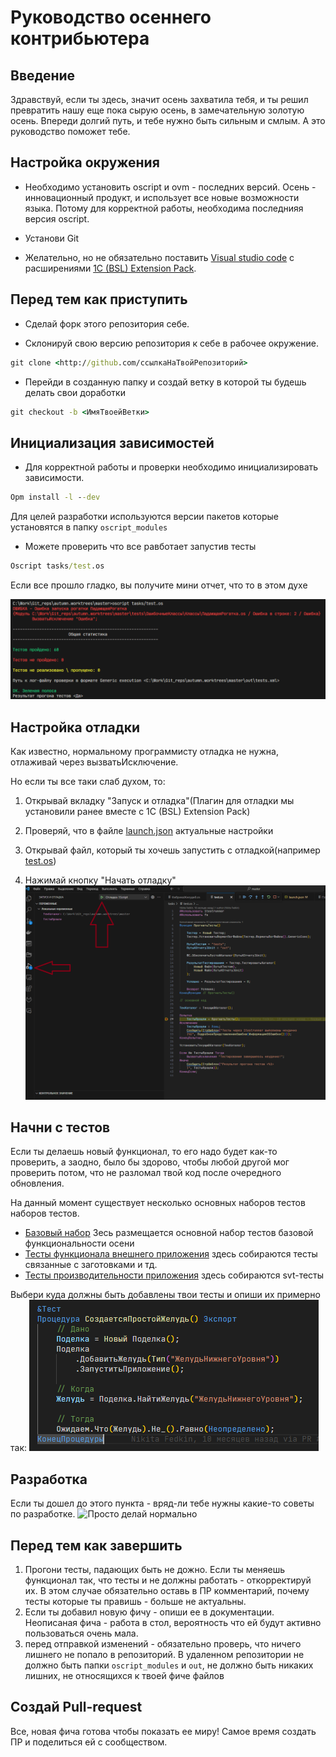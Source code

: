 # Руководство осеннего контрибьютера

## Введение

Здравствуй, если ты здесь, значит осень захватила тебя, и ты решил превратить нашу еще пока сырую осень, в замечательную золотую осень.
Впереди долгий путь, и тебе нужно быть сильным и смлым. А это руководство поможет тебе.

## Настройка окружения

* Необходимо установить oscript и ovm - последних версий. Осень - инновационный продукт, и использует все новые возможности языка. Потому для корректной работы, необходима последнияя версия oscript.

* Установи Git

* Желательно, но не обязательно поставить [Visual studio code](https://code.visualstudio.com/) c расширениями [1C (BSL) Extension Pack](https://marketplace.visualstudio.com/items?itemName=astrizhachuk.1c-extension-pack).

## Перед тем как приступить

* Сделай форк этого репозитория себе.

* Склонируй свою версию репозитория к себе в рабочее окружение.

```cmd
git clone <http://github.com/ссылкаНаТвойРепозиторий>
```

* Перейди в созданную папку и создай ветку в которой ты будешь делать свои доработки

```cmd
git checkout -b <ИмяТвоейВетки>
```

## Инициализация зависимостей

* Для корректной работы и проверки необходимо инициализировать зависимости.

```cmd
Opm install -l --dev
```

Для целей разработки используются версии пакетов которые установятся в папку `oscript_modules`

* Можете проверить что все равботает запустив тесты

```cmd
Oscript tasks/test.os
```

Если все прошло гладко, вы получите мини отчет, что то в этом духе

![РезультатПрогонаТестов](docs/img/РезультатПрогонаТестов.png)

## Настройка отладки
Как известно, нормальному программисту отладка не нужна, отлаживай через вызватьИсключение.

Но если ты все таки слаб духом, то:

1. Открывай вкладку "Запуск и отладка"(Плагин для отладки мы установили ранее вместе с 1C (BSL) Extension Pack)

2. Проверяй, что в файле [launch.json](.vscode/launch.json) актуальные настройки

3. Открывай файл, который ты хочешь запустить с отладкой(например [test.os](tasks/test.os))

4. Нажимай кнопку "Начать отладку"
![Пример отладки](docs/img/Отладчик.png)

## Начни с тестов

Если ты делаешь новый функционал, то его надо будет как-то проверить, а заодно, было бы здорово, чтобы любой другой мог проверить потом, что не разломал твой код после очередного обновления.

На данный момент существует несколько основных наборов тестов наборов тестов.

* [Базовый набор](tests/Поделка.os) Зесь размещается основной набор тестов базовой функциональности осени
* [Тесты функционала внешнего приложения](tests/ВнешнееПриложение.os) здесь собираются тесты связанные с заготовками и тд.
* [Тесты производительности приложения](perfomance_tests/Производительность.os) здесь собираются svt-тесты

Выбери куда должны быть добавлены твои тесты и опиши их примерно так:
![ПримерОписанияТеста](docs/img/ПримерТеста.png)

## Разработка

Если ты дошел до этого пункта - вряд-ли тебе нужны какие-то советы по разработке.
 ![Просто делай нормально](https://i.pinimg.com/originals/3a/7a/77/3a7a7730943d7fbf3d45adb272d9769e.jpg)

## Перед тем как завершить

1. Прогони тесты, падающих быть не дожно. Если ты меняешь функционал так, что тесты и не должны работать - откорректируй их. В этом случае обязательно оставь в ПР комментарий, почему тесты которые ты правишь - больше не актуальны.
2. Если ты добавил новую фичу - опиши ее в документации. Неописаная фича - работа в стол, вероятность что ей будут активно пользоваться очень мала.
3. перед отправкой изменений - обязательно проверь, что ничего лишнего не попало в репозиторий.
В удаленном репозитории не должно быть папки `oscript_modules` и `out`, не должно быть никаких лишних, не относящихся к твоей фиче файлов

## Создай Pull-request

Все, новая фича готова чтобы показать ее миру! Самое время создать ПР и поделиться ей с сообществом.